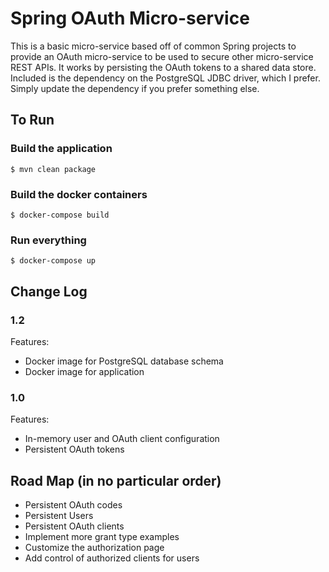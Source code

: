 # Spring OAuth Micro-service

This is a basic micro-service based off of common Spring projects to provide an
OAuth micro-service to be used to secure other micro-service REST APIs.  It
works by persisting the OAuth tokens to a shared data store.  Included is the
dependency on the PostgreSQL JDBC driver, which I prefer.  Simply update the
dependency if you prefer something else.

## To Run
### Build the application
`$ mvn clean package` 

### Build the docker containers
`$ docker-compose build`

### Run everything
`$ docker-compose up`


## Change Log
### 1.2
Features:
- Docker image for PostgreSQL database schema
- Docker image for application

### 1.0
Features:
- In-memory user and OAuth client configuration
- Persistent OAuth tokens

## Road Map (in no particular order)
- Persistent OAuth codes
- Persistent Users
- Persistent OAuth clients
- Implement more grant type examples
- Customize the authorization page
- Add control of authorized clients for users